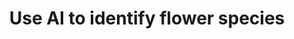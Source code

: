 ---
layout: function
function: true
description: This is a free flower species identifier. Just upload a picture of a flower, and our AI will identify the species it is.
title: Use AI to identify flower species
image: /assets/images/functions/flowers-identifier.webp
name: flowers
sname: flower
article: a flower
model: oxford-flowers
samplecount: 7125
labelcount: 102
labelsamples: alpinesaholly, anthurium, artichoke, and 99 other labels
type: image
line3: Whether you’re a gardener, just curious, or building automated flower detection into your application, we hope our flower identifier proves helpful.

---